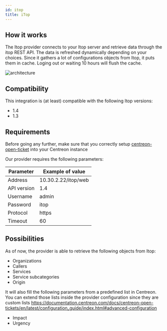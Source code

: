 ```yaml
---
id: itop
title: iTop
---
```


## How it works

The Itop provider connects to your Itop server and retrieve data through the
itop REST API. The data is refreshed dynamically depending on your choices.
Since it gathers a lot of configurations objects from Itop, it puts them in
cache. Loging out or waiting 10 hours will flush the cache.

![architecture](assets/integrations/open-tickets/ot-itop-architecture.png)

## Compatibility

This integration is (at least) compatible with the following Itop versions:

  - 1.4
  - 1.3

## Requirements

Before going any further, make sure that you correctly setup
[centreon-open-ticket](https://documentation.centreon.com/docs/centreon-open-tickets/en/latest/installation/index.html)
into your Centreon instance

Our provider requires the following parameters:

| Parameter   | Example of value    |
| ----------- | ------------------- |
| Address     | 10.30.2.22/itop/web |
| API version | 1.4                 |
| Username    | admin               |
| Password    | itop                |
| Protocol    | https               |
| Timeout     | 60                  |

## Possibilities

As of now, the provider is able to retrieve the following objects from Itop:

  - Organizations
  - Callers
  - Services
  - Service subcategories
  - Origin

It will also fill the following parameters from a predefined list in Centreon.
You can extend those lists inside the provider configuration since they are
custom lists
<https://documentation.centreon.com/docs/centreon-open-tickets/en/latest/configuration_guide/index.html#advanced-configuration>

  - Impact
  - Urgency
